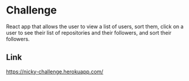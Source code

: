 # Challenge

React app that allows the user to view a list of users, sort them, click on a user
to see their list of repositories and their followers, and sort their followers.

## Link

https://nicky-challenge.herokuapp.com/
